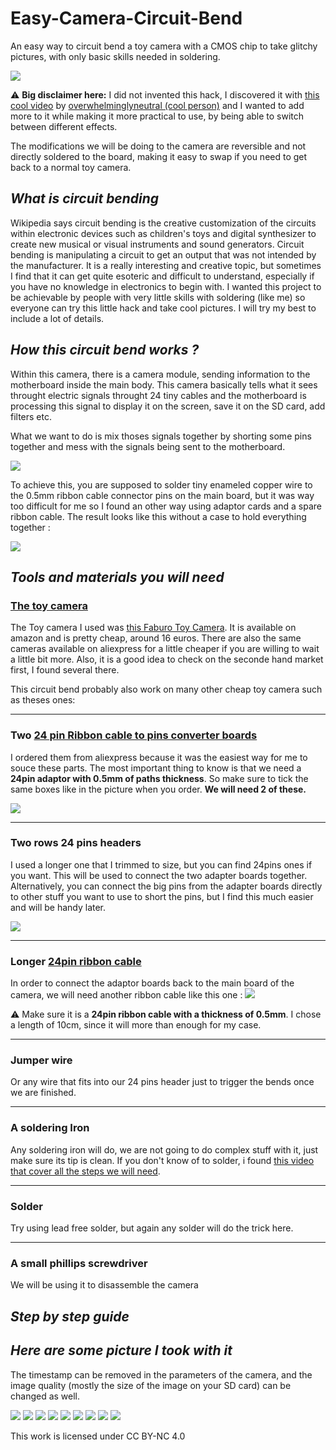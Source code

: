 # Easy-Camera-Circuit-Bend

An easy way to circuit bend a toy camera with a CMOS chip to take glitchy pictures, with only basic skills needed in soldering.

<img src="Readme ressources/preview.png">

:warning: **Big disclaimer here:** I did not invented this hack, I discovered it with [this cool video](https://www.youtube.com/watch?v=hnv6Nud2QAo) by [overwhelminglyneutral (cool person)](https://www.youtube.com/@oneutral101) and I wanted to add more to it while making it more practical to use, by being able to switch between different effects.

The modifications we will be doing to the camera are reversible and not directly soldered to the board, making it easy to swap if you need to get back to a normal toy camera.

## *What is circuit bending*

Wikipedia says circuit bending is the creative customization of the circuits within electronic devices such as children's toys and digital synthesizer to create new musical or visual instruments and sound generators. Circuit bending is manipulating a circuit to get an output that was not intended by the manufacturer.
It is a really interesting and creative topic, but sometimes I find that it can get quite esoteric and difficult to understand, especially if you have no knowledge in electronics to begin with. I wanted this project to be achievable by people with very little skills with soldering (like me) so everyone can try this little hack and take cool pictures. I will try my best to include a lot of details.

## *How this circuit bend works ?*

Within this camera, there is a camera module, sending information to the motherboard inside the main body. This camera basically tells what it sees throught electric signals throught 24 tiny cables and the motherboard is processing this signal to display it on the screen, save it on the SD card, add filters etc.

What we want to do is mix thoses signals together by shorting some pins together and mess with the signals being sent to the motherboard.

<img src="Readme ressources/goal of the bend.png">

To achieve this, you are supposed to solder tiny enameled copper wire to the 0.5mm ribbon cable connector pins on the main board, but it was way too difficult for me so I found an other way using adaptor cards and a spare ribbon cable. The result looks like this without a case to hold everything together :

<img src="Readme ressources/no case.png">

## *Tools and materials you will need*

### [The toy camera](https://www.amazon.fr/Faburo-Appareil-Num%C3%A9rique-Mpixels-Gar%C3%A7ons/dp/B07W45FTG8)
The Toy camera I used was [this Faburo Toy Camera](https://www.amazon.fr/Faburo-Appareil-Num%C3%A9rique-Mpixels-Gar%C3%A7ons/dp/B07W45FTG8). It is available on amazon and is pretty cheap, around 16 euros. There are also the same cameras available on aliexpress for a little cheaper if you are willing to wait a little bit more. Also, it is a good idea to check on the seconde hand market first, I found several there.

This circuit bend probably also work on many other cheap toy camera such as theses ones:

_______________________________________________________________________________

### Two [24 pin Ribbon cable to pins converter boards](https://fr.aliexpress.com/item/1005005485116729.html?spm=a2g0o.detail.pcDetailTopMoreOtherSeller.6.f003nvO5nvO55p&gps-id=pcDetailTopMoreOtherSeller&scm=1007.40050.354490.0&scm_id=1007.40050.354490.0&scm-url=1007.40050.354490.0&pvid=dd1d1b7d-951f-4a07-9ccf-86fbf27bccbe&_t=gps-id:pcDetailTopMoreOtherSeller,scm-url:1007.40050.354490.0,pvid:dd1d1b7d-951f-4a07-9ccf-86fbf27bccbe,tpp_buckets:668%232846%238113%231998&pdp_npi=4%40dis%21EUR%212.00%210.99%21%21%2114.70%217.27%21%40211b61a417367906687343405e3798%2112000033269437110%21rec%21FR%21%21ABX&utparam-url=scene%3ApcDetailTopMoreOtherSeller%7Cquery_from%3A)
I ordered them from aliexpress because it was the easiest way for me to souce these parts. The most important thing to know is that we need a **24pin adaptor with 0.5mm of paths thickness**. So make sure to tick the same boxes like in the picture when you order. **We will need 2 of these.**

<img src="Readme ressources/IMG_20250215_151707.jpg">

_______________________________________________________________________________

### Two rows 24 pins headers

I used a longer one that I trimmed to size, but you can find 24pins ones if you want. This will be used to connect the two adapter boards together. Alternatively, you can connect the big pins from the adapter boards directly to other stuff you want to use to short the pins, but I find this much easier and will be handy later.

<img src="Readme ressources/IMG_20250215_151742.jpg">

_______________________________________________________________________________

### Longer [24pin ribbon cable](https://fr.aliexpress.com/item/1005005982573926.html?spm=a2g0o.order_list.order_list_main.22.15f35e5bKARcTH&gatewayAdapt=glo2fra)
In order to connect the adaptor boards back to the main board of the camera, we will need another ribbon cable like this one :
<img src="Readme ressources/IMG_20250215_151718.jpg">

:warning: Make sure it is a **24pin ribbon cable with a thickness of 0.5mm**. I chose a length of 10cm, since it will more than enough for my case.

_______________________________________________________________________________

### Jumper wire
Or any wire that fits into our 24 pins header just to trigger the bends once we are finished.

_______________________________________________________________________________

### A soldering Iron

Any soldering iron will do, we are not going to do complex stuff with it, just make sure its tip is clean. If you don't know of to solder, i found [this video that cover all the steps we will need](https://www.youtube.com/watch?v=Qps9woUGkvI).

_______________________________________________________________________________

### Solder
Try using lead free solder, but again any solder will do the trick here.

_______________________________________________________________________________

### A small phillips screwdriver
We will be using it to disassemble the camera



## *Step by step guide*





## *Here are some picture I took with it*

The timestamp can be removed in the parameters of the camera, and the image quality (mostly the size of the image on your SD card) can be changed as well.

<img src="Some picture I took/PICT0035.jpg">
<img src="Some picture I took/PICT0048.jpg">
<img src="Some picture I took/PICT0053.jpg">
<img src="Some picture I took/PICT0093.jpg">
<img src="Some picture I took/PICT0104.jpg">
<img src="Some picture I took/PICT0114.jpg">
<img src="Some picture I took/PICT0125.jpg">
<img src="Some picture I took/PICT0133.jpg">
<img src="Some picture I took/PICT0165.jpg">










This work is licensed under CC BY-NC 4.0

